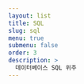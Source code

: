 ```yaml
---
layout: list
title: SQL
slug: sql
menu: true
submenu: false
order: 3
description: >
  데이터베이스 SQL 위주
---
```

